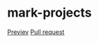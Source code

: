 # mark-projects
[Previev](https://github.com/Kyokushinkay/mark-projects/tree/gh-pages)
[Pull request](https://github.com/Kyokushinkay/mark-projects/pull/1/files)